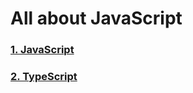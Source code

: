 # All about JavaScript

### [1. JavaScript][JSlink]
[JSlink]: https://github.com/kimmincheol-kor/Study_WEB/tree/master/JavaScript/JavaScript

### [2. TypeScript][TSlink]
[TSlink]: https://github.com/kimmincheol-kor/Study_WEB/tree/master/JavaScript/TypeScript
